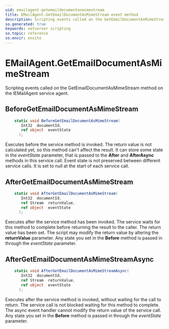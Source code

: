 ```yaml
---
uid: emailagent-getemaildocumentasmimestream
title: EMailAgent.GetEmailDocumentAsMimeStream event method
description: Scripting events called on the GetEmailDocumentAsMimeStream method on the EMailAgent service agent.
so.generated: true
keywords: netserver scripting
so.topic: reference
so.envir: onsite
---
```

# EMailAgent.GetEmailDocumentAsMimeStream

Scripting events called on the <see cref='M:IEMailAgent.GetEmailDocumentAsMimeStream'>GetEmailDocumentAsMimeStream</see> method on the <see cref='IEMailAgent'>IEMailAgent</see>  service agent.

## BeforeGetEmailDocumentAsMimeStream
```cs
    static void BeforeGetEmailDocumentAsMimeStream(
       Int32  documentId,
       ref object  eventState
      );
```
Executes before the service method is invoked.
The return value is not calculated yet, so this method can't affect the result.
It can store some state in the *eventState* parameter, that is passed to the **After** and **AfterAsync** methods in this service call.
Event state is not preserved between different service calls. It is set to null at the start of each service call.
## AfterGetEmailDocumentAsMimeStream
```cs
    static void AfterGetEmailDocumentAsMimeStream(
       Int32  documentId,
       ref Stream  returnValue,
       ref object  eventState
      );
```
Executes after the service method has been invoked. The service waits for this method to complete before returning the result to the caller.
The return value has been set. The script may modify the return value by altering the **returnValue** parameter.
Any state you set in the **Before** method is passed in through the *eventState* parameter.
## AfterGetEmailDocumentAsMimeStreamAsync
```cs
    static void AfterGetEmailDocumentAsMimeStreamAsync(
       Int32  documentId,
       ref Stream  returnValue,
       ref object  eventState
      );
```
Executes after the service method is invoked, without waiting for the call to return.
The service call is not blocked waiting for this method to complete.
The async event handler cannot modify the return value of the service call.
Any state you set in the **Before** method is passed in through the *eventState* parameter.

